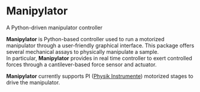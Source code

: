<!---

[![Doc](https://img.shields.io/badge/doc-master-blue.svg)](http://track-analyzer.pages.pasteur.fr/track-analyzer)
[![Open Source License: GPL v3](https://img.shields.io/badge/License-GPLv3-blue.svg)](https://opensource.org/licenses/GPL-3.0)
[![PyPI](https://img.shields.io/pypi/v/track-analyzer)](https://pypi.org/project/track-analyzer/)
![Conda](https://img.shields.io/conda/pn/bioconda/track_analyzer)

-->


# Manipylator
A Python-driven manipulator controller

**Manipylator** is Python-based controller used to run a motorized manipulator through a user-friendly graphical interface. 
This package offers several mechanical assays to physically manipulate a sample.  
In particular, **Manipylator** provides in real time controller to exert controlled forces through a cantilever-based force sensor and actuator. 

**Manipylator** currently supports PI ([Physik Instrumente](https://www.physikinstrumente.com/en/)) motorized stages to drive the manipulator.
